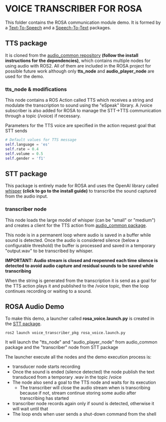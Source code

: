 # VOICE TRANSCRIBER FOR ROSA

This folder contains the ROSA communication module demo. It is formed by a [Text-To-Speech](TTS/) and a [Speech-To-Text](STT/voice_transcriber_pkg/) packages.

## TTS package

It is cloned from the [audio_common repository](https://github.com/mgonzs13/audio_common) **(follow the install instructions for the dependencies)**, which contains multiple nodes for using audio with ROS2. All of them are included in the ROSA project for possible future work although only **tts_node** and **audio_player_node** are used for the demo.

### tts_node & modifications

This node contains a ROS Action called TTS which receives a string and modulate the transcription to sound using the "eSpeak" library. A /voice subscriber is also added for ROSA to manage the STT->TTS communication through a topic (/voice) if necessary.

Parameters for the TTS voice are specified in the action request goal that STT sends

```python
# Default values for TTS message
self.language = 'es'
self.rate = 0.4 
self.volume = 0.5  
self.gender = 'f1'
```

## STT package

This package is entirely made for ROSA and uses the OpenAI library called [whisper](https://nlpcloud.com/es/how-to-install-and-deploy-whisper-the-best-open-source-alternative-to-google-speech-to-text.html) **(click to go to the install guide)** to transcribe the sound captured from the audio input.

### transcriber node

This node loads the large model of whisper (can be "small" or "medium") and creates a client for the TTS action from [audio_common package](TTS/audio_common/audio_common/tts_node.py).

This node is in a permanent loop where audio is saved in a buffer while sound is detected. Once the audio is considered silence (below a configurable threshold) the buffer is processed and saved in a temporary "output.wav" to be transcribed by whisper.

**IMPORTANT: Audio stream is closed and reopenned each time silence is detected to avoid audio capture and residual sounds to be saved while transcribing** 

When the string is generated from the transcription it is send as a goal for the TTS action plays it and published to the /voice topic, then the loop continues recording or waiting to a sound.

## ROSA Audio Demo

To make this demo, a launcher called **rosa_voice.launch.py** is created in the [STT package](STT/voice_transcriber_pkg/launch/rosa_voice.launch.py).

    ros2 launch voice_transcriber_pkg rosa_voice.launch.py

It will launch the "tts_node" and "audio_player_node" from audio_common package and the "transcriber" node from STT package

The launcher execute all the nodes and the demo execution process is:
- transducer node starts recording
- Once the sound is ended (silence detected) the node publish the text transduced from a temporary .wav in the topic /voice
- The node also send a goal to the TTS node and waits for its execution
  - The transcriber will close the audio stream when is transcribing because if not, stream continue storing some audio after transcribing has started 
- transcriber node records again only if sound is detected, otherwise it will wait until that
- The loop ends when user sends a shut-down command from the shell